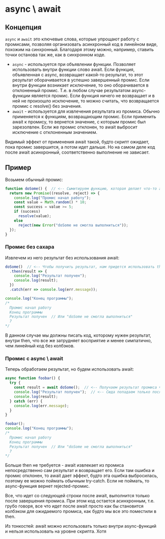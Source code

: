 # async \ await

## Концепция

`async` и `await` это ключевые слова, которые упрощают работу с промисами, позволяя организовать асинхронный код в линейном виде, похожим на синхронный. Благодаря этому можно, например, ставить точки останова так же, как в синхронном коде.

* `async` - используется при объявлении функции. Позволяет использовать внутри функции слово await. Если функция, объявленная с async, возвращает какой-то результат, то этот результат оборачивается в успешно завершенный промис. Если внутри функции возникает исключение, то оно оборачивается в отклоненный промис. Т.е. в любом случае результатом async-функции является промис. Eсли функция ничего не возвращает и в ней не произошло исключение, то можно считать, что возвращается промис с resolve() без значения.
* `await` - используется для извлечения результата из промиса. Обычно применяется к функциям, возвращающим промис. Если применить await к промису, то вернется значение, с которым промис был зарезолвлен. Если же промис отклонен, то await выбросит исключение с отклоненным значением.

Видимый эффект от применения await такой, будто скрипт ожидает, пока промис завершится, а потом идет дальше. Но на самом деле код после await асинхронный, соответственно выполнение не зависает.

## Пример

Возьмем обычный промис:

```javascript
function doSome() {  // <-- Сымитируем функцию, которая делает что-то асинхронно, типа fetch    
  return new Promise((resolve, reject) => {
    console.log("Промис начал работу");
    const value = Math.random() * 10;
    const success = value >= 5;
    if (success)
      resolve(value);
    else
      reject(new Error("doSome не смогла выполниться"));
  });
}
```

### Промис без сахара

Извлечем из него результат без использования await:

```javascript
doSome()  // <-- Чтобы получить результат, нам придется использовать then
  .then(result => {
    console.log("Результат получен");
    console.log(result);
  })
  .catch(err => console.log(err.message));

console.log("Конец программы");
/*
  Промис начал работу
  Конец программы
  Результат получен  // Или "doSome не смогла выполниться"
  7
*/
```

В данном случае мы должны писать код, которому нужен результат, внутри then, что все же затрудняет восприятие и менее симпатично, чем линейный код без колбэков.

### Промис с async \ await

Теперь обработаем результат, но будем использовать await:

```javascript
async function foobar() {
  try {
    const result = await doSome();  // <-- Получаем результат промиса через await
    console.log("Результат получен");  // <-- Сюда попадаем только после завершения промиса
    console.log(result);
  } catch (err) {
    console.log(err.message);
  }
}

foobar();
console.log("Конец программы");
/*
  Промис начал работу
  Конец программы
  Результат получен  // Или "doSome не смогла выполниться"
  7
*/
```

Больше then не требуется - await извлекает из промиса непосредственно сам результат и возвращает его. Если там ошибка и промис отклонен, то await дает эффект, будто эта ошибка выбросилась, поэтому ее можно поймать обычным try-catch. Если не поймать, то async-функция вернет rejected-промис.

Все, что идет со следующей строки после await, выполнится только после завершения промиса. При этом код остается асинхронным, т.е. грубо говоря, все что идет после await просто как бы становится колбэком для ожидаемого промиса, как будто мы все это поместили в then.

Из тонкостей: await можно использовать только внутри async-функций и нельзя использовать на уровне скрипта. Хотя 